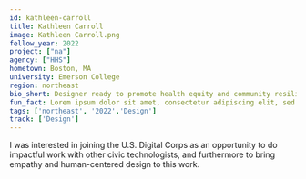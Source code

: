 ```yaml
---
id: kathleen-carroll
title: Kathleen Carroll
image: Kathleen Carroll.png
fellow_year: 2022
project: ["na"]
agency: ["HHS"]
hometown: Boston, MA
university: Emerson College
region: northeast
bio_short: Designer ready to promote health equity and community resilience. 
fun_fact: Lorem ipsum dolor sit amet, consectetur adipiscing elit, sed do eiusmod tempor incididunt ut labore et dolore magna aliqua. Ut quis nostrud laboris. nisi ut aliquip ex ea commodo consequat.
tags: ['northeast', '2022','Design']
track: ['Design']
---
```


I was interested in joining the U.S. Digital Corps as an opportunity to do impactful work with other civic technologists, and furthermore to bring empathy and human-centered design to this work. 